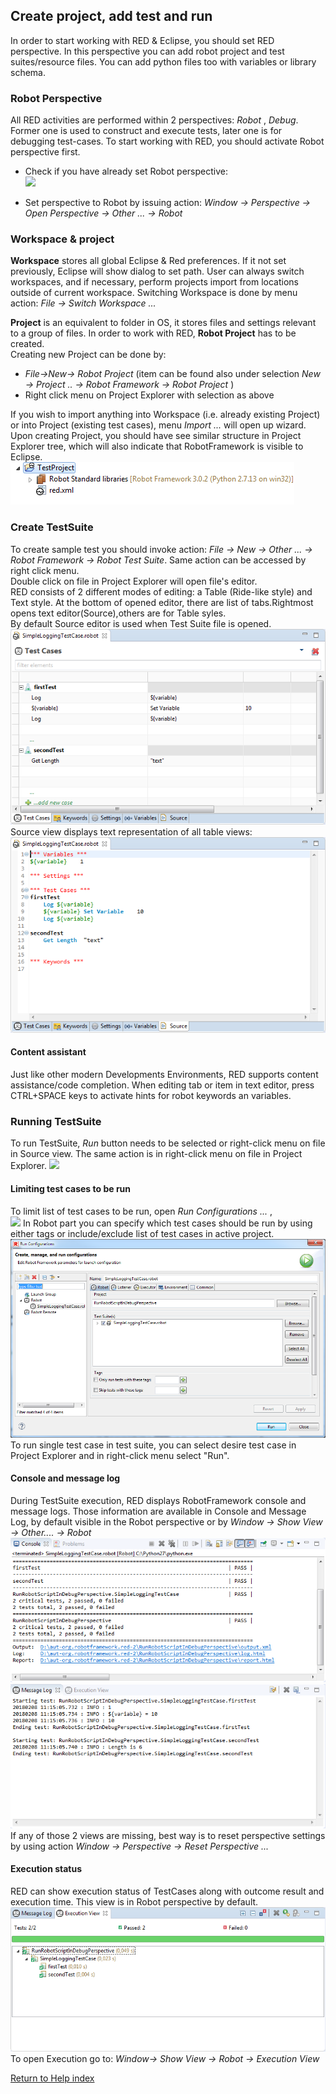 ## Create project, add test and run

In order to start working with RED & Eclipse, you should set RED perspective.
In this perspective you can add robot project and test suites/resource files.
You can add python files too with variables or library schema.

### Robot Perspective

All RED activities are performed within 2 perspectives: _Robot_ , _Debug_.
Former one is used to construct and execute tests, later one is for debugging
test-cases. To start working with RED, you should activate Robot perspective
first.

  * Check if you have already set Robot perspective:   
![](create_run/perspective_1.png)

  * Set perspective to Robot by issuing action: _Window -> Perspective -> Open Perspective -> Other ... -> Robot_

### Workspace & project

**Workspace** stores all global Eclipse  & Red preferences. If it not set
previously, Eclipse will show dialog to set path. User can always switch
workspaces, and if necessary, perform projects import from locations outside
of current workspace. Switching Workspace is done by menu action: _File ->
Switch Workspace ..._

**Project** is an equivalent to folder in OS, it stores files and settings
relevant to a group of files. In order to work with RED, **Robot Project** has
to be created.  
Creating new Project can be done by:

  * _File->New-> Robot Project_ (item can be found also under selection _New -> Project .. -> Robot Framework -> Robot Project_ )
  * Right click menu on Project Explorer with selection as above

If you wish to import anything into Workspace (i.e. already existing Project)
or into Project (existing test cases), menu _Import ..._ will open up wizard.
Upon creating Project, you should have see similar structure in Project
Explorer tree, which will also indicate that RobotFramework is visible to
Eclipse. ![](create_run/simple_project_1.png)

### Create TestSuite

To create sample test you should invoke action: _File -> New -> Other ... ->
Robot Framework -> Robot Test Suite_. Same action can be accessed by right
click menu.  
Double click on file in Project Explorer will open file's editor.  
RED consists of 2 different modes of editing: a Table (Ride-like style) and
Text style.  At the bottom of opened editor, there are list of tabs.Rightmost
opens text editor(Source),others are for Table syles.  
By default Source editor is used when Test Suite file is opened.
![](create_run/editors_1.png) Source view displays text representation of all
table views: ![](create_run/editors_2.png)

#### Content assistant

Just like other modern Developments Environments, RED supports content
assistance/code completion.  When editing tab or item in text editor, press
CTRL+SPACE keys to activate hints for robot keywords an variables.

### Running TestSuite

To run TestSuite, _Run_ button needs to be selected or right-click menu on
file in Source view. The same action is in right-click menu on file in Project
Explorer. ![](create_run/toolbar-1.png)

#### Limiting test cases to be run

To limit list of test cases to be run, open _Run Configurations ..._ ,  
![](create_run/run_1.png) In Robot part you can specify which test cases
should be run by using either tags or include/exclude list of test cases in
active project.  ![](create_run/run_configurations.png) To run single test
case in test suite, you can select desire test case in Project Explorer and in
right-click menu select "Run".

#### Console and message log

During TestSuite execution, RED displays RobotFramework console and message
logs. Those information are available in Console and Message Log, by default
visible in the Robot perspective or by _Window -> Show View -> Other.... ->
Robot_ ![](create_run/console_1.png) ![](create_run/msg_log_1.png) If any of
those 2 views are missing, best way is to reset perspective settings by using
action _Window -> Perspective -> Reset Perspective ..._

#### Execution status

RED can show execution status of TestCases along with outcome result and
execution time. This view is in Robot perspective by default.
![](create_run/exec_1.png)  
To open Execution go to: _Window-> Show View -> Robot -> Execution View_

[Return to Help index](http://nokia.github.io/RED/help/)
